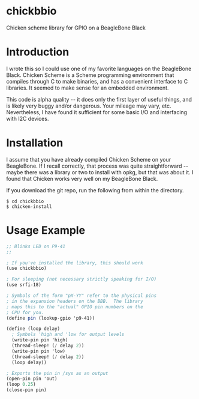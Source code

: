 chickbbio
=========

Chicken scheme library for GPIO on a BeagleBone Black

Introduction
============

I wrote this so I could use one of my favorite languages on the BeagleBone Black.  Chicken Scheme is a Scheme programming environment that compiles through C to make binaries, and has a convenient interface to C libraries.  It seemed to make sense for an embedded environment.

This code is alpha quality -- it does only the first layer of useful things, and is likely very buggy and/or dangerous.  Your mileage may vary, etc.  Nevertheless, I have found it sufficient for some basic I/O and interfacing with I2C devices.

Installation
============

I assume that you have already compiled Chicken Scheme on your BeagleBone.  If I recall correctly, that process was quite straightforward -- maybe there was a library or two to install with opkg, but that was about it.  I found that Chicken works very well on my BeagleBone Black.  

If you download the git repo, run the following from within the directory. 

    $ cd chickbbio
    $ chicken-install

Usage Example
=============

```scheme
;; Blinks LED on P9-41
;;

; If you've installed the library, this should work
(use chickbbio)

; For sleeping (not necessary strictly speaking for I/O)
(use srfi-18)

; Symbols of the form "pX-YY" refer to the physical pins
; in the expansion headers on the BBB.  The library
; maps this to the "actual" GPIO pin numbers on the 
; CPU for you.
(define pin (lookup-gpio 'p9-41))

(define (loop delay)
  ; Symbols 'high and 'low for output levels
  (write-pin pin 'high)
  (thread-sleep! (/ delay 2))
  (write-pin pin 'low)
  (thread-sleep! (/ delay 2))
  (loop delay))

; Exports the pin in /sys as an output
(open-pin pin 'out)
(loop 0.25)
(close-pin pin)
```
